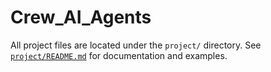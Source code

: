 # Crew_AI_Agents

All project files are located under the `project/` directory. See [`project/README.md`](project/README.md) for documentation and examples.
